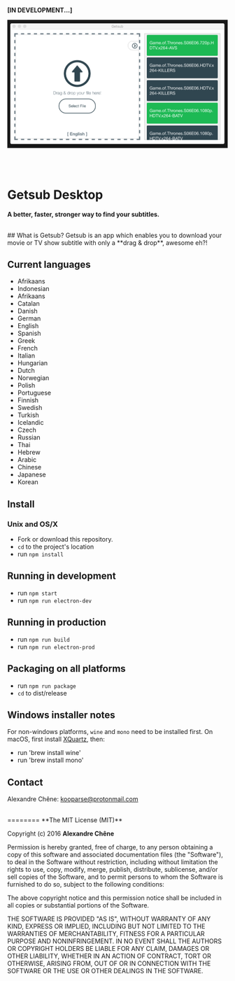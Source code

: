**[IN DEVELOPMENT...]**

![preview](https://github.com/kooparse/getsub-desktop/blob/master/statics/preview.png?raw=true)

<br><br>

# Getsub Desktop
**A better, faster, stronger way to find your subtitles.**

<br>
## What is Getsub?
Getsub is an app which enables you to download your movie or TV show subtitle with only a **drag & drop**, awesome eh?!

## Current languages

- Afrikaans
- Indonesian
- Afrikaans
- Catalan
- Danish
- German
- English
- Spanish
- Greek
- French
- Italian
- Hungarian
- Dutch
- Norwegian
- Polish
- Portuguese
- Finnish
- Swedish
- Turkish
- Icelandic
- Czech
- Russian
- Thai
- Hebrew
- Arabic
- Chinese
- Japanese
- Korean


 ## Install
### Unix and OS/X
- Fork or download this repository.
- `cd` to the project's location
- run `npm install`

## Running in development
- run `npm start`
- run `npm run electron-dev`

## Running in production
- run `npm run build`
- run `npm run electron-prod`

## Packaging on all platforms
- run `npm run package`
- `cd` to dist/release

## Windows installer notes
For non-windows platforms, `wine` and `mono` need to be installed first.
On macOS, first install [XQuartz](https://www.xquartz.org/), then:
- run 'brew install wine'
- run 'brew install mono'

## Contact
Alexandre Chêne: kooparse@protonmail.com

<br>
========
**The MIT License (MIT)**

Copyright (c) 2016 **Alexandre Chêne**

Permission is hereby granted, free of charge, to any person obtaining a copy
of this software and associated documentation files (the "Software"), to deal
in the Software without restriction, including without limitation the rights
to use, copy, modify, merge, publish, distribute, sublicense, and/or sell
copies of the Software, and to permit persons to whom the Software is
furnished to do so, subject to the following conditions:

The above copyright notice and this permission notice shall be included in all
copies or substantial portions of the Software.

THE SOFTWARE IS PROVIDED "AS IS", WITHOUT WARRANTY OF ANY KIND, EXPRESS OR
IMPLIED, INCLUDING BUT NOT LIMITED TO THE WARRANTIES OF MERCHANTABILITY,
FITNESS FOR A PARTICULAR PURPOSE AND NONINFRINGEMENT. IN NO EVENT SHALL THE
AUTHORS OR COPYRIGHT HOLDERS BE LIABLE FOR ANY CLAIM, DAMAGES OR OTHER
LIABILITY, WHETHER IN AN ACTION OF CONTRACT, TORT OR OTHERWISE, ARISING FROM,
OUT OF OR IN CONNECTION WITH THE SOFTWARE OR THE USE OR OTHER DEALINGS IN THE
SOFTWARE.
